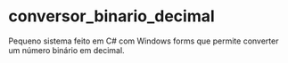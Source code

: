 # conversor_binario_decimal
Pequeno sistema feito em C# com Windows forms que permite converter um número binário em decimal.
